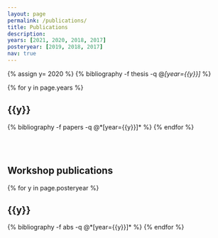 ```yaml
---
layout: page
permalink: /publications/
title: Publications
description:
years: [2021, 2020, 2018, 2017]
posteryear: [2019, 2018, 2017]
nav: true
---
```


<!-- ## Publications -->

<div class="publications">

{% assign y= 2020 %}
  {% bibliography -f thesis -q @*[year={{y}}]* %}

</div>

<div class="publications">

{% for y in page.years %}
  <h2 class="year">{{y}}</h2>
  {% bibliography -f papers -q @*[year={{y}}]* %}
{% endfor %}

</div>

<br/><br/>
## Workshop publications

<div class="publications">

{% for y in page.posteryear %}
  <h2 class="year">{{y}}</h2>
  {% bibliography -f abs -q @*[year={{y}}]* %}
{% endfor %}

</div>
